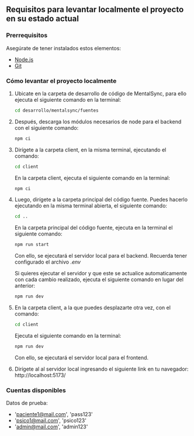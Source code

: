 ## Requisitos para levantar localmente el proyecto en su estado actual

### Prerrequisitos

Asegúrate de tener instalados estos elementos:

- [Node.js](https://nodejs.org/)
- [Git](https://git-scm.com/downloads)

### Cómo levantar el proyecto localmente

1. Ubicate en la carpeta de desarrollo de código de MentalSync, para ello ejecuta el siguiente comando en la terminal:
   ```bash
   cd desarrollo/mentalsync/fuentes
   ```
1. Después, descarga los módulos necesarios de node para el backend con el siguiente comando:

   ```bash
   npm ci
   ```

1. Dirígete a la carpeta client, en la misma terminal, ejecutando el comando:

   ```bash
   cd client
   ```

   En la carpeta client, ejecuta el siguiente comando en la terminal:

   ```bash
   npm ci
   ```

1. Luego, dirígete a la carpeta principal del código fuente. Puedes hacerlo ejecutando en la misma terminal abierta, el siguiente comando:

   ```bash
   cd ..
   ```

   En la carpeta principal del código fuente, ejecuta en la terminal el siguiente comando:

   ```bash
   npm run start
   ```

   Con ello, se ejecutará el servidor local para el backend. Recuerda tener configurado el archivo _.env_

   Si quieres ejecutar el servidor y que este se actualice automaticamente con cada cambio realizado, ejecuta el siguiente comando en lugar del anterior:

   ```bash
   npm run dev
   ```

1. En la carpeta client, a la que puedes desplazarte otra vez, con el comando:

   ```bash
   cd client
   ```

   Ejecuta el siguiente comando en la terminal:

   ```bash
   npm run dev
   ```

   Con ello, se ejecutará el servidor local para el frontend.

1. Dirígete al al servidor local ingresando el siguiente link en tu navegador: http://localhost:5173/

### Cuentas disponibles
Datos de prueba:
- 'paciente1@mail.com', 'pass123'
- 'psico1@mail.com', 'psico123'
- 'admin@mail.com', 'admin123'